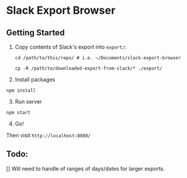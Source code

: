 # Slack Export Browser

## Getting Started

1. Copy contents of Slack's export into `export/`:


    `cd /path/to/this/repo/ # i.e. ~/Documents/slack-export-browser`

    `cp -R /path/to/downloaded-export-from-slack/* ./export/`


2. Install packages

`npm install`


3. Run server

`npm start`


4. Go!

Then visit `http://localhost:8080/`


## Todo:

[] Will need to handle of ranges of days/dates for larger exports.
